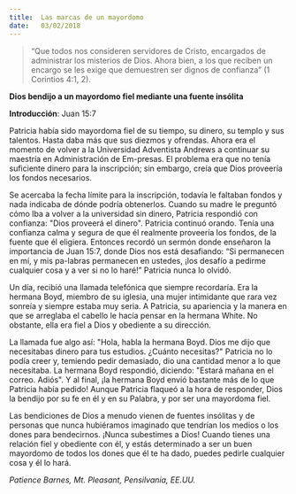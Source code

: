 ```yaml
---
title:  Las marcas de un mayordomo
date:   03/02/2018
---
```


> <p></p>
> “Que todos nos consideren servidores de Cristo, encargados de administrar los misterios de Dios. Ahora bien, a los que reciben un encargo se les exige que demuestren ser dignos de confianza” (1 Corintios 4:1, 2). 
**Dios bendijo a un mayordomo fiel mediante una fuente insólita** 

**Introducción**: Juan 15:7

Patricia había sido mayordoma fiel de su tiempo, su dinero, su templo y sus talentos. Hasta daba más que sus diezmos y ofrendas. Ahora era el momento de volver a la Universidad Adventista Andrews a continuar su maestría en Administración de Em-presas. El problema era que no tenía suficiente dinero para la inscripción; sin embargo, creía que Dios proveería los fondos necesarios. 

Se acercaba la fecha límite para la inscripción, todavía le faltaban fondos y nada indicaba de dónde podría obtenerlos. Cuando su madre le preguntó cómo Iba a volver a la universidad sin dinero, Patricia respondió con confianza: "Dios proveerá el dinero". Patricia continuó orando. Tenía una confianza calma y segura de que él realmente proveería los fondos, de la fuente que él eligiera. Entonces recordó un sermón donde enseñaron la importancia de Juan 15:7, donde Dios nos está desafiando: “Si permanecen en mí, y mis pa-labras permanecen en ustedes, ¡los desafío a pedirme cualquier cosa y a ver si no lo haré!” Patricia nunca lo olvidó. 

Un día, recibió una llamada telefónica que siempre recordaría. Era la hermana Boyd, miembro de su iglesia, una mujer intimidante que rara vez sonreía y siempre estaba muy seria. A Patricia, su apariencia y la manera en que se arreglaba el cabello le hacía pensar en la hermana White. No obstante, ella era fiel a Dios y obediente a su dirección. 

La llamada fue algo así: "Hola, habla la hermana Boyd. Dios me dijo que necesitabas dinero para tus estudios. ¿Cuánto necesitas?" Patricia no lo podía creer y, temiendo pedir demasiado, dio una cantidad menor a lo que necesitaba. La hermana Boyd respondió, diciendo: "Estará mañana en el correo. Adiós". Y al final, ¡la hermana Boyd envió bastante más de lo que Patricia había pedido! Aunque Patricia flaqueó a la hora de responder, Dios la bendijo por su fe en él y en su Palabra, y por ser una mayordoma fiel. 

Las bendiciones de Dios a menudo vienen de fuentes insólitas y de personas que nunca hubiéramos imaginado que tendrían los medios o los dones para bendecirnos. ¡Nunca subestimes a Dios! Cuando tienes una relación fiel y obediente con él, y estás determinado a ser un buen mayordomo de todos los dones que él te ha dado, puedes pedirle cualquier cosa y él lo hará. 

_Patience Barnes, Mt. Pleasant, Pensilvania, EE.UU._ 
